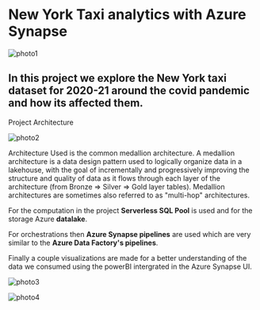 # New York Taxi analytics with Azure Synapse

![photo1](https://github.com/giannisyp/Azure_Synapse_Taxi_Project/assets/119696474/9071c415-f200-4606-a4cc-ab1b8f067311)


## In this project we explore the New York taxi dataset for 2020-21 around the covid pandemic and how its affected them. 

Project Architecture 

![photo2](https://github.com/giannisyp/Azure_Synapse_Taxi_Project/assets/119696474/652e981e-aade-4468-9d88-f438cf05c7ae)


Architecture Used is the common medallion architecture. A medallion architecture is a data design pattern used to logically organize data in a lakehouse, with the goal of incrementally and progressively improving the structure and quality of data as it flows through each layer of the architecture (from Bronze ⇒ Silver ⇒ Gold layer tables). Medallion architectures are sometimes also referred to as "multi-hop" architectures.

For the computation in the project **Serverless SQL Pool** is used and for the storage Azure **datalake**.

For orchestrations then **Azure Synapse pipelines** are used which are very similar to the **Azure Data Factory's pipelines**.

Finally a couple visualizations are made for a better understanding of the data we consumed using the powerBI intergrated in the Azure Synapse UI.

![photo3](https://github.com/giannisyp/Azure_Synapse_Taxi_Project/assets/119696474/d67ade3b-da3b-4678-bdfd-89ac1fd3878b)

![photo4](https://github.com/giannisyp/Azure_Synapse_Taxi_Project/assets/119696474/2598048d-c9d4-4d74-8bd8-5712011aa2cb)


